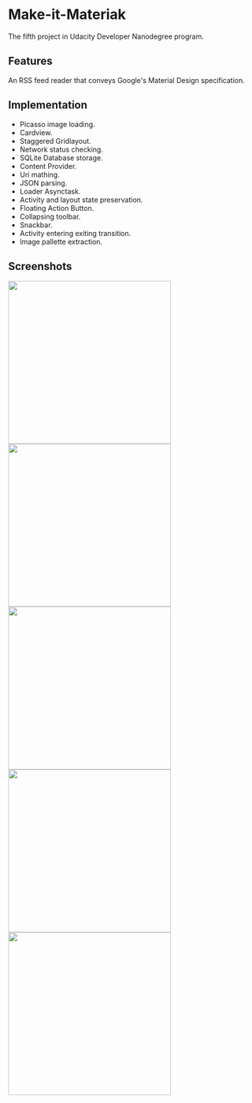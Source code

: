 # Make-it-Materiak
The fifth project in Udacity Developer Nanodegree program.

## Features

An RSS feed reader that conveys Google's Material Design specification.

## Implementation
- Picasso image loading.
- Cardview.
- Staggered Gridlayout.
- Network status checking.
- SQLite Database storage.
- Content Provider.
- Uri mathing.
- JSON parsing.
- Loader Asynctask.
- Activity and layout state preservation.
- Floating Action Button.
- Collapsing toolbar.
- Snackbar.
- Activity entering exiting transition.
- Image pallette extraction.

## Screenshots

<img src="https://user-images.githubusercontent.com/20021751/38532853-7f7b9622-3c2b-11e8-9551-c84c7caffff5.png" width="330">
<img src="https://user-images.githubusercontent.com/20021751/38532853-7f7b9622-3c2b-11e8-9551-c84c7caffff5.png" width="330">
<img src="https://user-images.githubusercontent.com/20021751/38532866-8a6a456a-3c2b-11e8-8386-fc9feea90618.png" width="330">
<img src="https://user-images.githubusercontent.com/20021751/38532868-8dfebf30-3c2b-11e8-83b4-6407007a217b.png" width="330">
<img src="https://user-images.githubusercontent.com/20021751/38532873-917340e6-3c2b-11e8-9aae-e7520ef944f4.png" width="330">
